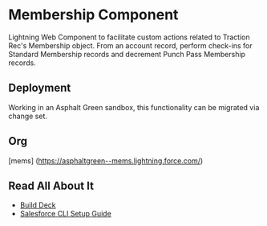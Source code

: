 # Membership Component

Lightning Web Component to facilitate custom actions related to Traction Rec's Membership object. From an account record, perform check-ins for Standard Membership records and decrement Punch Pass Membership records.

## Deployment

Working in an Asphalt Green sandbox, this functionality can be migrated via change set.

## Org

[mems] (https://asphaltgreen--mems.lightning.force.com/)

## Read All About It

- [Build Deck](https://developer.salesforce.com/tools/vscode/)
- [Salesforce CLI Setup Guide](https://developer.salesforce.com/docs/atlas.en-us.sfdx_setup.meta/sfdx_setup/sfdx_setup_intro.htm)
